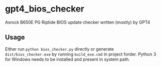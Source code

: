# gpt4_bios_checker
Asrock B650E PG Riptide BIOS update checker written (mostly) by GPT4

## Usage

Either run `python bios_checker.py` directly or generate `dist/bios_checker.exe` by running `build_exe.cmd` in project forder. Python 3 for Windows needs to be installed and present in system path.
